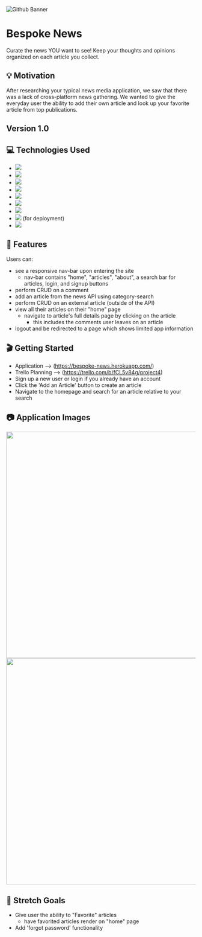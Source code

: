 ![Github Banner](https://raw.githubusercontent.com/kodeitkeem/Project4/master/main_app/static/app-screenshots/bespoke-github-thumbnail.png)


# Bespoke News

Curate the news YOU want to see! Keep your thoughts and opinions organized on each article you collect.

## &#x1f4a1; Motivation

After researching your typical news media application, we saw that there was a lack of cross-platform news gathering. We 
wanted to give the everyday user the ability to add their own article and look up your favorite article from top publications.

## Version 1.0

## &#x1f4bb; Technologies Used

* ![](https://img.shields.io/badge/HTML5-informational?style=flat-square&logo=HTML5&logoColor=FFFAF3&color=212121)
* ![](https://img.shields.io/badge/CSS3-informational?style=flat-square&logo=CSS3&logoColor=FFFAF3&color=212121)
* ![](https://img.shields.io/badge/JavaScript-informational?style=flat-square&logo=JavaScript&logoColor=FFFAF3&color=212121)
* ![](https://img.shields.io/badge/Python-informational?style=flat-square&logo=Python&logoColor=FFFAF3&color=212121)
* ![](https://img.shields.io/badge/Django-informational?style=flat-square&logo=Django&logoColor=FFFAF3&color=212121)
* ![](https://img.shields.io/badge/Bootstrap4-informational?style=flat-square&logo=Bootstrap&logoColor=FFFAF3&color=212121)
* ![](https://img.shields.io/badge/PostgreSQL-informational?style=flat-square&logo=PostgreSQL&logoColor=FFFAF3&color=212121)
* ![](https://img.shields.io/badge/Heroku-informational?style=flat-square&logo=Heroku&logoColor=FFFAF3&color=212121) (for deployment)
* ![](https://img.shields.io/badge/MongoDB-informational?style=flat-square&logo=MongoDB&logoColor=FFFAF3&color=212121)


## &#x1f511; Features
Users can:
- see a responsive nav-bar upon entering the site
  -  nav-bar contains "home", "articles", "about", a search bar for articles, login, and signup buttons
- perform CRUD on a comment
- add an article from the news API using category-search
- perform CRUD on an external article (outside of the API)
- view all their articles on their "home" page
  - navigate to article's full details page by clicking on the article
    - this includes the comments user leaves on an article
- logout and be redirected to a page which shows limited app information 


## &#x1f3ac; Getting Started
* Application --> (https://bespoke-news.herokuapp.com/)
* Trello Planning --> (https://trello.com/b/fCL5v84g/project4)
* Sign up a new user or login if you already have an account
* Click the 'Add an Article' button to create an article
* Navigate to the homepage and search for an article relative to your search


## &#x1f4f7; Application Images 
<img src="https://raw.githubusercontent.com/kodeitkeem/Project4/master/main_app/static/app-screenshots/bespoke-articles-page.png" width="600"/>

<img src="https://raw.githubusercontent.com/kodeitkeem/Project4/master/main_app/static/app-screenshots/bespoke-article-detail-page.png" width="600"/>


## &#x1f52e; Stretch Goals
- Give user the ability to "Favorite" articles
  - have favorited articles render on "home" page
- Add 'forgot password' functionality
